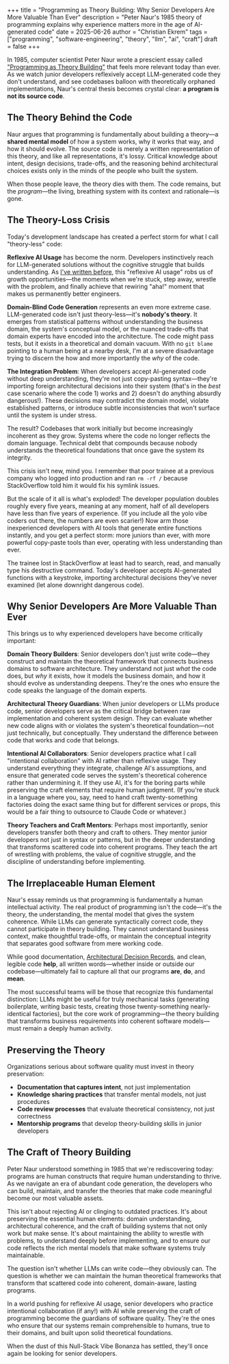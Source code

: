 +++
title = "Programming as Theory Building: Why Senior Developers Are More Valuable Than Ever"
description = "Peter Naur's 1985 theory of programming explains why experience matters more in the age of AI-generated code"
date = 2025-06-26
author = "Christian Ekrem"
tags = ["programming", "software-engineering", "theory", "llm", "ai", "craft"]
draft = false
+++

In 1985, computer scientist Peter Naur wrote a prescient essay called ["Programming as Theory Building"](https://pages.cs.wisc.edu/~remzi/Naur.pdf) that feels more relevant today than ever. As we watch junior developers reflexively accept LLM-generated code they don't understand, and see codebases balloon with theoretically orphaned implementations, Naur's central thesis becomes crystal clear: **a program is not its source code**.

## The Theory Behind the Code

Naur argues that programming is fundamentally about building a theory—a **shared mental model** of how a system works, why it works that way, and how it should evolve. The source code is merely a written representation of this theory, and like all representations, it's lossy. Critical knowledge about intent, design decisions, trade-offs, and the reasoning behind architectural choices exists only in the minds of the people who built the system.

When those people leave, the theory dies with them. The code remains, but the _program_—the living, breathing system with its context and rationale—is gone.

## The Theory-Loss Crisis

Today's development landscape has created a perfect storm for what I call "theory-less" code:

**Reflexive AI Usage** has become the norm. Developers instinctively reach for LLM-generated solutions without the cognitive struggle that builds understanding. As [I've written before](/posts/coding-as-craft-going-back-to-the-old-gym/), this "reflexive AI usage" robs us of growth opportunities—the moments when we're stuck, step away, wrestle with the problem, and finally achieve that rewiring "aha!" moment that makes us permanently better engineers.

**Domain-Blind Code Generation** represents an even more extreme case. LLM-generated code isn't just theory-less—it's **nobody's theory**. It emerges from statistical patterns without understanding the business domain, the system's conceptual model, or the nuanced trade-offs that domain experts have encoded into the architecture. The code might pass tests, but it exists in a theoretical and domain vacuum. With no `git blame` pointing to a human being at a nearby desk, I'm at a severe disadvantage trying to discern the how and more importantly the _why_ of the code.

**The Integration Problem**: When developers accept AI-generated code without deep understanding, they're not just copy-pasting syntax—they're importing foreign architectural decisions into their system (that's in the _best_ case scenario where the code 1) works and 2) doesn't do anything absurdly dangerous!). These decisions may contradict the domain model, violate established patterns, or introduce subtle inconsistencies that won't surface until the system is under stress.

The result? Codebases that work initially but become increasingly incoherent as they grow. Systems where the code no longer reflects the domain language. Technical debt that compounds because nobody understands the theoretical foundations that once gave the system its integrity.

This crisis isn't new, mind you. I remember that poor trainee at a previous company who logged into production and ran `rm -rf /` because StackOverflow told him it would fix his symlink issues.

But the scale of it all is what's exploded! The developer population doubles roughly every five years, meaning at any moment, half of all developers have less than five years of experience. (If you include all the yolo vibe coders out there, the numbers are even scarier!) Now arm those inexperienced developers with AI tools that generate entire functions instantly, and you get a perfect storm: more juniors than ever, with more powerful copy-paste tools than ever, operating with less understanding than ever.

The trainee lost in StackOverflow at least had to search, read, and manually type his destructive command. Today's developer accepts AI-generated functions with a keystroke, importing architectural decisions they've never examined (let alone downright dangerous code).

## Why Senior Developers Are More Valuable Than Ever

This brings us to why experienced developers have become critically important:

**Domain Theory Builders**: Senior developers don't just write code—they construct and maintain the theoretical framework that connects business domains to software architecture. They understand not just _what_ the code does, but _why_ it exists, how it models the business domain, and how it should evolve as understanding deepens. They're the ones who ensure the code speaks the language of the domain experts.

**Architectural Theory Guardians**: When junior developers or LLMs produce code, senior developers serve as the critical bridge between raw implementation and coherent system design. They can evaluate whether new code aligns with or violates the system's theoretical foundation—not just technically, but conceptually. They understand the difference between code that works and code that belongs.

**Intentional AI Collaborators**: Senior developers practice what I call "intentional collaboration" with AI rather than reflexive usage. They understand everything they integrate, challenge AI's assumptions, and ensure that generated code serves the system's theoretical coherence rather than undermining it. If they use AI, it's for the boring parts while preserving the craft elements that require human judgment. (If you're stuck in a language where you, say, need to hand craft twenty-something factories doing the exact same thing but for different services or props, this would be a fair thing to outsource to Claude Code or whatever.)

**Theory Teachers and Craft Mentors**: Perhaps most importantly, senior developers transfer both theory and craft to others. They mentor junior developers not just in syntax or patterns, but in the deeper understanding that transforms scattered code into coherent programs. They teach the art of wrestling with problems, the value of cognitive struggle, and the discipline of understanding before implementing.

## The Irreplaceable Human Element

Naur's essay reminds us that programming is fundamentally a human intellectual activity. The real product of programming isn't the code—it's the theory, the understanding, the mental model that gives the system coherence. While LLMs can generate syntactically correct code, they cannot participate in theory building. They cannot understand business context, make thoughtful trade-offs, or maintain the conceptual integrity that separates good software from mere working code.

While good documentation, [Architectural Decision Records](https://adr.github.io), and clean, legible code **help**, all written words—whether inside or outside our codebase—ultimately fail to capture all that our programs **are**, **do**, and **mean**.

The most successful teams will be those that recognize this fundamental distinction: LLMs might be useful for truly mechanical tasks (generating boilerplate, writing basic tests, creating those twenty-something nearly-identical factories), but the core work of programming—the theory building that transforms business requirements into coherent software models—must remain a deeply human activity.

## Preserving the Theory

Organizations serious about software quality must invest in theory preservation:

- **Documentation that captures intent**, not just implementation
- **Knowledge sharing practices** that transfer mental models, not just procedures
- **Code review processes** that evaluate theoretical consistency, not just correctness
- **Mentorship programs** that develop theory-building skills in junior developers

## The Craft of Theory Building

Peter Naur understood something in 1985 that we're rediscovering today: programs are human constructs that require human understanding to thrive. As we navigate an era of abundant code generation, the developers who can build, maintain, and transfer the theories that make code meaningful become our most valuable assets.

This isn't about rejecting AI or clinging to outdated practices. It's about preserving the essential human elements: domain understanding, architectural coherence, and the craft of building systems that not only work but make sense. It's about maintaining the ability to wrestle with problems, to understand deeply before implementing, and to ensure our code reflects the rich mental models that make software systems truly maintainable.

The question isn't whether LLMs can write code—they obviously can. The question is whether we can maintain the human theoretical frameworks that transform that scattered code into coherent, domain-aware, lasting programs.

In a world pushing for reflexive AI usage, senior developers who practice intentional collaboration (if any!) with AI while preserving the craft of programming become the guardians of software quality. They're the ones who ensure that our systems remain comprehensible to humans, true to their domains, and built upon solid theoretical foundations.

When the dust of this Null-Stack Vibe Bonanza has settled, they'll once again be looking for senior developers.

